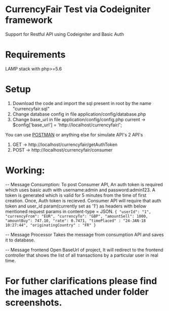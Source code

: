 # CurrencyFair Test via Codeigniter framework

Support for Restful API using Codeigniter and Basic Auth

# Requirements
LAMP stack with php>=5.6

# Setup
1) Download the code and import the sql present in root by the name "currencyfair.sql"
2) Change database config in file application/config/database.php
3) Change base_url in file application/config/config.php
current -> $config['base_url'] = 'http://localhost/currencyfair/';


You can use [POSTMAN](https://www.getpostman.com/) or anything else for simulate API's
2 API's
1) GET -> http://localhost/currencyfair/getAuthToken
2) POST -> http://localhost/currencyfair/consumer

# Working:
-- Message Consumption:
To post Consumer API, An auth token is required which uses basic auth with username:admin and password:admin123.
A token is generated which is valid for 5 minutes from the time of first creation.
Once, Auth token is recieved. Consumer API will require that auth token and user_id param(currently set as '1') as headers with below mentioned request params in content-type = JSON.
 `{
"userId": "1",
"currencyFrom": "EUR",
"currencyTo": "GBP",
"amountSell": 1000,
"amountBuy": 747.10,
"rate": 0.7471,
"timePlaced" : "24-JAN-18 10:27:44",
"originatingCountry" : "FR"
}`

-- Message Processor
Takes the message from consumption API and saves it to database.

-- Message frontend
Open BaseUrl of project, It will redirect to the frontend controller that shows the list of all transactions by a particular user in real time.


# For futher clarifications please find the images attached under folder screenshots.
